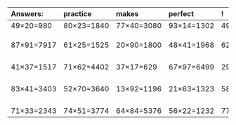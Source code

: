| Answers: | practice | makes | perfect | ! |
| :--- | :--- | :--- | :--- | :--- |
| 49×20=980 | 80×23=1840 | 77×40=3080 | 93×14=1302 | 49×56=2744 | 
|   |   |   |   |   | 
|   |   |   |   |   | 
|   |   |   |   |   | 
| 87×91=7917 | 61×25=1525 | 20×90=1800 | 48×41=1968 | 62×36=2232 | 
|   |   |   |   |   | 
|   |   |   |   |   | 
|   |   |   |   |   | 
|   |   |   |   |   | 
| 41×37=1517 | 71×62=4402 | 37×17=629 | 67×97=6499 | 29×22=638 | 
|   |   |   |   |   | 
|   |   |   |   |   | 
|   |   |   |   |   | 
|   |   |   |   |   | 
| 83×41=3403 | 52×70=3640 | 13×92=1196 | 21×63=1323 | 58×78=4524 | 
|   |   |   |   |   | 
|   |   |   |   |   | 
|   |   |   |   |   | 
|   |   |   |   |   | 
| 71×33=2343 | 74×51=3774 | 64×84=5376 | 56×22=1232 | 77×60=4620 | 
